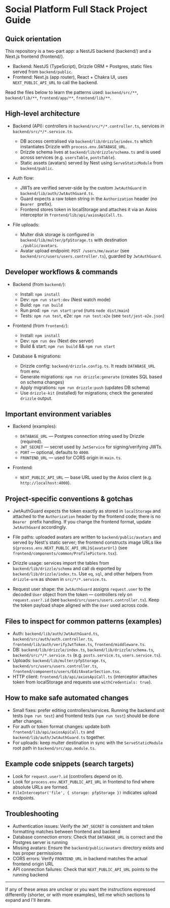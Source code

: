 # Social Platform Full Stack Project Guide


## Quick orientation

This repository is a two-part app: a NestJS backend (backend/) and a Next.js frontend (frontend/).

- Backend: NestJS (TypeScript), Drizzle ORM + Postgres, static files served from `backend/public`.
- Frontend: Next.js (app router), React + Chakra UI, uses `NEXT_PUBLIC_API_URL` to call the backend.

Read the files below to learn the patterns used: `backend/src/**`, `backend/lib/**`, `frontend/app/**`, `frontend/lib/**`.

## High-level architecture

- Backend (API): controllers in `backend/src/*/*.controller.ts`, services in `backend/src/*/*.service.ts`.
  - DB access centralised via `backend/lib/drizzle/index.ts` which instantiates Drizzle with `process.env.DATABASE_URL`.
  - Drizzle schema lives at `backend/lib/drizzle/schema.ts` and is used across services (e.g. `usersTable`, `postsTable`).
  - Static assets (avatars) served by Nest using `ServeStaticModule` from `backend/public`.

- Auth flow:
  - JWTs are verified server-side by the custom `JwtAuthGuard` in `backend/lib/auth/JwtAuthGuard.ts`.
  - Guard expects a raw token string in the `Authorization` header (no `Bearer ` prefix).
  - Frontend stores token in localStorage and attaches it via an Axios interceptor in `frontend/lib/api/axiosApiCall.ts`.

- File uploads:
  - Multer disk storage is configured in `backend/lib/multer/pfpStorage.ts` with destination `./public/avatars`.
  - Avatar upload endpoint: `POST /users/me/avatar` (see `backend/src/users/users.controller.ts`), guarded by `JwtAuthGuard`.

## Developer workflows & commands

- Backend (from `backend/`):
  - Install: `npm install`
  - Dev: `npm run start:dev` (Nest watch mode)
  - Build: `npm run build`
  - Run prod: `npm run start:prod` (runs `node dist/main`)
  - Tests: `npm run test`, e2e: `npm run test:e2e` (see `test/jest-e2e.json`)

- Frontend (from `frontend/`):
  - Install: `npm install`
  - Dev: `npm run dev` (Next dev server)
  - Build & start: `npm run build` && `npm run start`

- Database & migrations:
  - Drizzle config: `backend/drizzle.config.ts`. It reads `DATABASE_URL` from env.
  - Generate migrations: `npm run drizzle:generate` (creates SQL based on schema changes)
  - Apply migrations: `npm run drizzle:push` (updates DB schema)
  - Use `drizzle-kit` (installed) for migrations; check the generated `drizzle` output.

## Important environment variables

- Backend (examples):
  - `DATABASE_URL` — Postgres connection string used by Drizzle (required).
  - `JWT_SECRET` — secret used by `JwtService` for signing/verifying JWTs.
  - `PORT` — optional, defaults to `4000`.
  - `FRONTEND_URL` — used for CORS origin in `main.ts`.

- Frontend:
  - `NEXT_PUBLIC_API_URL` — base URL used by the Axios client (e.g. `http://localhost:4000`).

## Project-specific conventions & gotchas

- JwtAuthGuard expects the token exactly as stored in `localStorage` and attached to the `Authorization` header by the frontend code; there is no `Bearer ` prefix handling. If you change the frontend format, update `JwtAuthGuard` accordingly.

- File paths: uploaded avatars are written to `backend/public/avatars` and served by Nest's static server; the frontend constructs image URLs like `${process.env.NEXT_PUBLIC_API_URL}${avatarUrl}` (see `frontend/components/common/ProfilePicture.tsx`).

- Drizzle usage: services import the tables from `backend/lib/drizzle/schema` and call `db` exported by `backend/lib/drizzle/index.ts`. Use `eq`, `sql`, and other helpers from `drizzle-orm` as shown in `src/*/*.service.ts`.

- Request user shape: the `JwtAuthGuard` assigns `request.user` to the decoded `User` object from the token — controllers rely on `request.user?.id` (see `backend/src/users/users.controller.ts`). Keep the token payload shape aligned with the `User` used across code.

## Files to inspect for common patterns (examples)

- Auth: `backend/lib/auth/JwtAuthGuard.ts`, `backend/src/auth/auth.controller.ts`, `frontend/lib/auth/verifyJwtToken.ts`, `frontend/middleware.ts`.
- DB: `backend/lib/drizzle/index.ts`, `backend/lib/drizzle/schema.ts`, `backend/src/*/*.service.ts` (e.g. `posts.service.ts`, `users.service.ts`).
- Uploads: `backend/lib/multer/pfpStorage.ts`, `backend/src/users/users.controller.ts`, `frontend/components/users/EditAvatarSection.tsx`.
- HTTP client: `frontend/lib/api/axiosApiCall.ts` (interceptor attaches token from localStorage and requests use `withCredentials: true`).

## How to make safe automated changes

- Small fixes: prefer editing controllers/services. Running the backend unit tests (`npm run test`) and frontend tests (`npm run test`) should be done after changes.
- For auth or token format changes: update both `frontend/lib/api/axiosApiCall.ts` and `backend/lib/auth/JwtAuthGuard.ts` together.
- For uploads: keep multer destination in sync with the `ServeStaticModule` root path in `backend/src/app.module.ts`.

## Example code snippets (search targets)

- Look for `request.user?.id` (controllers depend on it).
- Look for `process.env.NEXT_PUBLIC_API_URL` in frontend to find where absolute URLs are formed.
- `FileInterceptor('file', { storage: pfpStorage })` indicates upload endpoints.

## Troubleshooting

- Authentication issues: Verify the `JWT_SECRET` is consistent and token formatting matches between frontend and backend
- Database connection errors: Check that `DATABASE_URL` is correct and the Postgres server is running
- Missing avatars: Ensure the `backend/public/avatars` directory exists and has proper permissions
- CORS errors: Verify `FRONTEND_URL` in backend matches the actual frontend origin URL
- API connection failures: Check that `NEXT_PUBLIC_API_URL` points to the running backend

---
If any of these areas are unclear or you want the instructions expressed differently (shorter, or with more examples), tell me which sections to expand and I'll iterate.